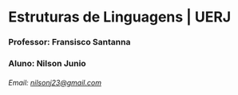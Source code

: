 # Estruturas de Linguagens | UERJ

### **Professor:** Fransisco Santanna
### **Aluno:** Nilson Junio
###### Email: nilsonj23@gmail.com
